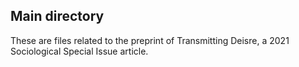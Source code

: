 ## Main directory

These are files related to the preprint of Transmitting Deisre, a 2021 Sociological Special Issue article.

